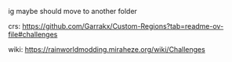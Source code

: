 ig
maybe should move to another folder

crs:
https://github.com/Garrakx/Custom-Regions?tab=readme-ov-file#challenges

wiki:
https://rainworldmodding.miraheze.org/wiki/Challenges
